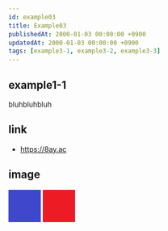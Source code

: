 ```yaml
---
id: example03
title: Example03
publishedAt: 2000-01-03 00:00:00 +0900
updatedAt: 2000-01-03 00:00:00 +0900
tags: [example3-1, example3-2, example3-3]
---
```


## example1-1

bluhbluhbluh

## link

- <https://8ay.ac>

## image

![blue](img/blue03.png)
![red](img/red03.png)
